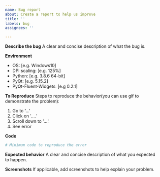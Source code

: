 ```yaml
---
name: Bug report
about: Create a report to help us improve
title: ''
labels: bug
assignees: ''

---
```


<!-- 作者还是一名学生党，有更加重要的事情等着自己完成。一个复杂的组件往往要花一到两天来完成，不仅费时费力且无任何经济收入，所以只会抽出一些周末时间来维护这个项目，响应 issue 的速度可能很慢。新组件将按照爱发电上的目标达成情况进行添加，请不要提关于新组件需求的 issue。考虑到代码风格和日后维护，不接受新组件的 PR。如果真的很想要这个组件，可以在爱发电上支持作者的开发。

提 Issue 前请先搜索历史 Issue，可能有相似的，如果没有，需要补充完整模板要求的环境信息和最小复现代码，并确保自己安装的包是最新版本的，这很重要，不符合规范的 Issue 会被直接关闭哦。同时请注意礼貌用词，语句之间夹杂的阴阳怪气的省略号或者流汗黄豆绝对达咩 -->

**Describe the bug**
A clear and concise description of what the bug is.

**Environment**
- OS: [e.g. Windows10]
- DPI scaling: [e.g. 125%]
- Python: [e.g. 3.8.6 64-bit]
- PyQt: [e.g. 5.15.2]
- PyQt-Fluent-Widgets: [e.g 0.2.1]

**To Reproduce**
Steps to reproduce the behavior(you can use gif to demonstrate the problem):
1. Go to '...'
2. Click on '....'
3. Scroll down to '....'
4. See error

**Code**
```python
# Minimum code to reproduce the error

```

**Expected behavior**
A clear and concise description of what you expected to happen.

**Screenshots**
If applicable, add screenshots to help explain your problem.
